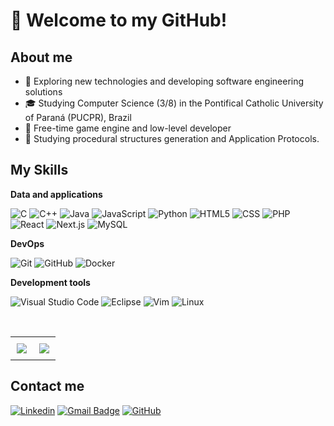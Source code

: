 # :wave: Welcome to my GitHub!

## About me

- 🤔 Exploring new technologies and developing software engineering solutions
- 🎓 Studying Computer Science (3/8) in the Pontifical Catholic University of Paraná (PUCPR), Brazil
- 💼 Free-time game engine and low-level developer
- 🌱 Studying procedural structures generation and Application Protocols.

## My Skills

**Data and applications**

![C](https://img.shields.io/badge/-C-333333?style=flat&logo=C&logoColor=993399)
![C++](https://img.shields.io/badge/-C++-333333?style=flat&logo=C%2B%2B&&logoColor=5555FF)
![Java](https://img.shields.io/badge/-Java-333333?style=flat&logo=openjdk)
![JavaScript](https://img.shields.io/badge/-JavaScript-333333?style=flat&logo=javascript)
![Python](https://img.shields.io/badge/-Python-333333?style=flat&logo=python)
![HTML5](https://img.shields.io/badge/-HTML5-333333?style=flat&logo=HTML5)
![CSS](https://img.shields.io/badge/-CSS-333333?style=flat&logo=CSS3&logoColor=1572B6)
![PHP](https://img.shields.io/badge/-PHP-333333?style=flat&logo=PHP&logoColor=6E5AC7)
![React](https://img.shields.io/badge/-React-333333?style=flat&logo=react)
![Next.js](https://img.shields.io/badge/-Next.js-333333?style=flat&logo=next.js)
![MySQL](https://img.shields.io/badge/-MySQL-333333?style=flat&logo=mysql&logoColor=AAFFAA)

**DevOps**

![Git](https://img.shields.io/badge/-Git-333333?style=flat&logo=git)
![GitHub](https://img.shields.io/badge/-GitHub-333333?style=flat&logo=github)
![Docker](https://img.shields.io/badge/-Docker-333333?style=flat&logo=docker)

**Development tools**

![Visual Studio Code](https://img.shields.io/badge/-Visual%20Studio%20Code-333333?style=flat&logo=visualstudiocode&logoColor=007ACC)
![Eclipse](https://img.shields.io/badge/-Eclipse-333333?style=flat&logo=eclipse-ide&logoColor=993399)
![Vim](https://img.shields.io/badge/-VIm-333333?style=flat&logo=vim)
![Linux](https://img.shields.io/badge/-Linux-333333?style=flat&logo=linux)

<br/>

<div id="image-table" align="center">
    <table>
        <tr>
            <td style="padding:10px">
                <img src="https://github-readme-stats.vercel.app/api?username=marshmll&theme=monokai&show_icons=true" />
            </td>
            <td style="padding:10px">
                <img src="https://github-readme-stats.vercel.app/api/top-langs/?username=marshmll&theme=monokai&layout=compact" />
            </td>
        </tr>
    </table>
</div>

## Contact me

[![Linkedin](https://img.shields.io/badge/-Renan%20Andrade-blue?style=flat-square&logo=Linkedin&logoColor=white&link=https://www.linkedin.com/in/renan-oliveira-andrade/)](https://www.linkedin.com/in/renan-oliveira-andrade/)
[![Gmail Badge](https://img.shields.io/badge/-renandasilvaoliveiraandrade@gmail.com-EE2244?style=flat-square&logo=Gmail&logoColor=white&link=mailto:renandasilvaoliveiraandrade@gmail.com)](mailto:renandasilvaoliveiraandrade@gmail.com)
[![GitHub](https://img.shields.io/github/followers/marshmll?label=follow&style=social)](https://github.com/marshmll)
